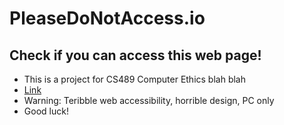 # PleaseDoNotAccess.io

## Check if you can access this web page!
  - This is a project for CS489 Computer Ethics blah blah
  - [Link](https://froggo-roggo.github.io/pleasedonotaccess/)
  - Warning: Teribble web accessibility, horrible design, PC only
  - Good luck!